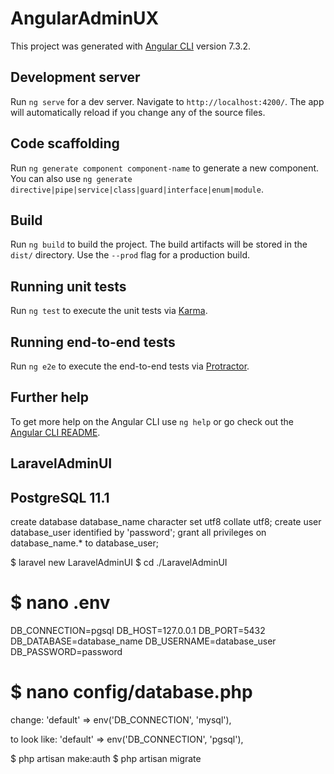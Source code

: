 # AngularAdminUX

This project was generated with [Angular CLI](https://github.com/angular/angular-cli) version 7.3.2.

## Development server

Run `ng serve` for a dev server. Navigate to `http://localhost:4200/`. The app will automatically reload if you change any of the source files.

## Code scaffolding

Run `ng generate component component-name` to generate a new component. You can also use `ng generate directive|pipe|service|class|guard|interface|enum|module`.

## Build

Run `ng build` to build the project. The build artifacts will be stored in the `dist/` directory. Use the `--prod` flag for a production build.

## Running unit tests

Run `ng test` to execute the unit tests via [Karma](https://karma-runner.github.io).

## Running end-to-end tests

Run `ng e2e` to execute the end-to-end tests via [Protractor](http://www.protractortest.org/).

## Further help

To get more help on the Angular CLI use `ng help` or go check out the [Angular CLI README](https://github.com/angular/angular-cli/blob/master/README.md).

## LaravelAdminUI

## PostgreSQL 11.1

create database database_name character set utf8 collate utf8;
create user database_user identified by 'password';
grant all privileges on database_name.* to database_user;

$ laravel new LaravelAdminUI
$ cd ./LaravelAdminUI

$ nano .env
==================
DB_CONNECTION=pgsql
DB_HOST=127.0.0.1
DB_PORT=5432
DB_DATABASE=database_name
DB_USERNAME=database_user
DB_PASSWORD=password

$ nano config/database.php
===========================

change:
'default' => env('DB_CONNECTION', 'mysql'),

to look like:
'default' => env('DB_CONNECTION', 'pgsql'),

$ php artisan make:auth
$ php artisan migrate


